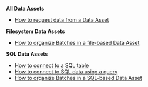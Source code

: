 **All Data Assets**

- [How to request data from a Data Asset](/guides/connecting_to_your_data/fluent/batch_requests/how_to_request_data_from_a_data_asset.md)

**Filesystem Data Assets**

- [How to organize Batches in a file-based Data Asset](/guides/connecting_to_your_data/fluent/data_assets/how_to_organize_batches_in_a_file_based_data_asset.md)

**SQL Data Assets**

- [How to connect to a SQL table](/guides/connecting_to_your_data/fluent/database/sql_data_assets.md)
- [How to connect to SQL data using a query](/guides/connecting_to_your_data/fluent/database/sql_data_assets.md)
- [How to organize Batches in a SQL-based Data Asset](/guides/connecting_to_your_data/fluent/database/sql_data_assets.md)